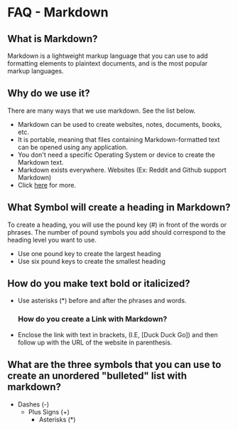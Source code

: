 # FAQ - Markdown
## What is Markdown? 
Markdown is a lightweight markup language that you can use to add formatting elements to plaintext documents, and is the most popular markup languages. 
## Why do we use it?
There are many ways that we use markdown. See the list below.
- Markdown can be used to create websites, notes, documents, books, etc.
- It is portable, meaning that files containing Markdown-formatted text can be opened using any application.
- You don't need a specific Operating System or device to create the Markdown text.
- Markdown exists everywhere. Websites (Ex: Reddit and Github support Markdown)
- Click [here](https://www.markdownguide.org/getting-started/) for more.
## What Symbol will create a heading in Markdown? 
To create a heading, you will use the pound key (#) in front of the words or phrases. The number of pound symbols you add should correspond to the heading level you want to use.
- Use one pound key to create the largest heading
- Use six pound keys to create the smallest heading
## How do you make text bold or italicized?
- Use asterisks (*) before and after the phrases and words.
  ### How do you create a Link with Markdown? 
- Enclose the link with text in brackets, (I.E, [Duck Duck Go]) and then follow up with the URL of the website in parenthesis.
 ## What are the three symbols that you can use to create an unordered "bulleted" list with markdown?
 + Dashes (-)
   + Plus Signs (+)
     + Asterisks  (*)
